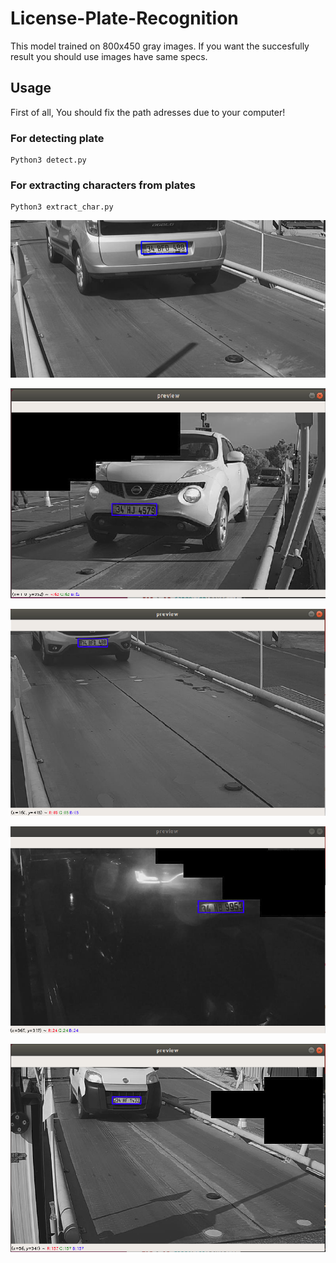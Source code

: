 # License-Plate-Recognition

This model trained on 800x450 gray images. If you want the succesfully result you should use images have same specs.

## Usage 
First of all, You should fix the path adresses due to your computer!
### For detecting plate 

```
Python3 detect.py
```
### For extracting characters from plates
```
Python3 extract_char.py
```

![test1](./detected_img/test1.png)


![test2](./detected_img/test2.png)


![test3](./detected_img/test3.png)


![test4](./detected_img/test4.png)


![test5](./detected_img/test5.png)
